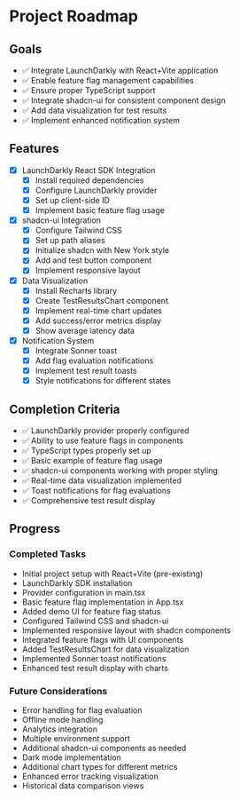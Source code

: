 # Project Roadmap

## Goals
- ✅ Integrate LaunchDarkly with React+Vite application
- ✅ Enable feature flag management capabilities
- ✅ Ensure proper TypeScript support
- ✅ Integrate shadcn-ui for consistent component design
- ✅ Add data visualization for test results
- ✅ Implement enhanced notification system

## Features
- [x] LaunchDarkly React SDK Integration
  - [x] Install required dependencies
  - [x] Configure LaunchDarkly provider
  - [x] Set up client-side ID
  - [x] Implement basic feature flag usage

- [x] shadcn-ui Integration
  - [x] Configure Tailwind CSS
  - [x] Set up path aliases
  - [x] Initialize shadcn with New York style
  - [x] Add and test button component
  - [x] Implement responsive layout

- [x] Data Visualization
  - [x] Install Recharts library
  - [x] Create TestResultsChart component
  - [x] Implement real-time chart updates
  - [x] Add success/error metrics display
  - [x] Show average latency data

- [x] Notification System
  - [x] Integrate Sonner toast
  - [x] Add flag evaluation notifications
  - [x] Implement test result toasts
  - [x] Style notifications for different states

## Completion Criteria
- ✅ LaunchDarkly provider properly configured
- ✅ Ability to use feature flags in components
- ✅ TypeScript types properly set up
- ✅ Basic example of feature flag usage
- ✅ shadcn-ui components working with proper styling
- ✅ Real-time data visualization implemented
- ✅ Toast notifications for flag evaluations
- ✅ Comprehensive test result display

## Progress
### Completed Tasks
- Initial project setup with React+Vite (pre-existing)
- LaunchDarkly SDK installation
- Provider configuration in main.tsx
- Basic feature flag implementation in App.tsx
- Added demo UI for feature flag status
- Configured Tailwind CSS and shadcn-ui
- Implemented responsive layout with shadcn components
- Integrated feature flags with UI components
- Added TestResultsChart for data visualization
- Implemented Sonner toast notifications
- Enhanced test result display with charts

### Future Considerations
- Error handling for flag evaluation
- Offline mode handling
- Analytics integration
- Multiple environment support
- Additional shadcn-ui components as needed
- Dark mode implementation
- Additional chart types for different metrics
- Enhanced error tracking visualization
- Historical data comparison views
